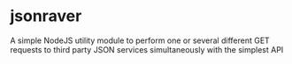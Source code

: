 jsonraver
=========

A simple NodeJS utility module to perform one or several different GET requests to third party JSON services simultaneously with the simplest API